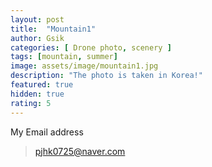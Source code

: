 ```yaml
---
layout: post
title:  "Mountain1"
author: Gsik
categories: [ Drone photo, scenery ]
tags: [mountain, summer]
image: assets/image/mountain1.jpg
description: "The photo is taken in Korea!"
featured: true
hidden: true
rating: 5
---
```







My Email address

> pjhk0725@naver.com